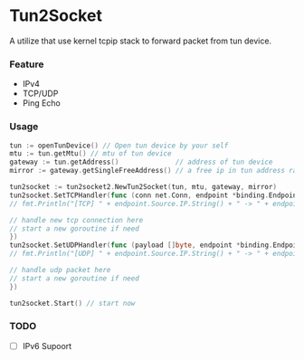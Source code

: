 # Tun2Socket

A utilize that use kernel tcpip stack to forward packet from tun device.

### Feature

- IPv4
- TCP/UDP
- Ping Echo

### Usage

```go
tun := openTunDevice() // Open tun device by your self
mtu := tun.getMtu() // mtu of tun device
gateway := tun.getAddress()              // address of tun device
mirror := gateway.getSingleFreeAddress() // a free ip in tun address range

tun2socket := tun2socket2.NewTun2Socket(tun, mtu, gateway, mirror)
tun2socket.SetTCPHandler(func (conn net.Conn, endpoint *binding.Endpoint) {
// fmt.Println("[TCP] " + endpoint.Source.IP.String() + " -> " + endpoint.Target.IP.String())

// handle new tcp connection here
// start a new goroutine if need
})
tun2socket.SetUDPHandler(func (payload []byte, endpoint *binding.Endpoint, sender redirect.UDPSender) {
// fmt.Println("[UDP] " + endpoint.Source.IP.String() + " -> " + endpoint.Target.IP.String())

// handle udp packet here
// start a new goroutine if need 
})

tun2socket.Start() // start now
```

### TODO

- [ ] IPv6 Supoort
